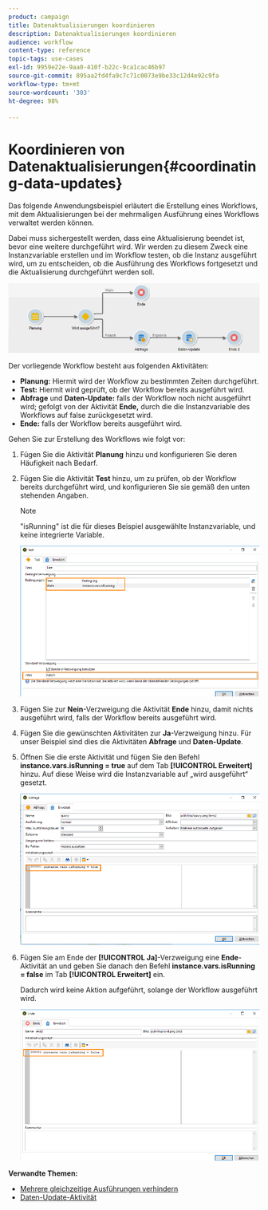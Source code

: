 ```yaml
---
product: campaign
title: Datenaktualisierungen koordinieren
description: Datenaktualisierungen koordinieren
audience: workflow
content-type: reference
topic-tags: use-cases
exl-id: 9959e22e-9aa0-410f-b22c-9ca1cac46b97
source-git-commit: 895aa2fd4fa9c7c71c0073e9be33c12d4e92c9fa
workflow-type: tm+mt
source-wordcount: '303'
ht-degree: 98%

---
```


# Koordinieren von Datenaktualisierungen{#coordinating-data-updates}

Das folgende Anwendungsbeispiel erläutert die Erstellung eines Workflows, mit dem Aktualisierungen bei der mehrmaligen Ausführung eines Workflows verwaltet werden können.

Dabei muss sichergestellt werden, dass eine Aktualisierung beendet ist, bevor eine weitere durchgeführt wird. Wir werden zu diesem Zweck eine Instanzvariable erstellen und im Workflow testen, ob die Instanz ausgeführt wird, um zu entscheiden, ob die Ausführung des Workflows fortgesetzt und die Aktualisierung durchgeführt werden soll.

![](assets/uc_dataupdate_wkf.png)

Der vorliegende Workflow besteht aus folgenden Aktivitäten:

* **Planung:** Hiermit wird der Workflow zu bestimmten Zeiten durchgeführt.
* **Test:** Hiermit wird geprüft, ob der Workflow bereits ausgeführt wird.
* **Abfrage** und **Daten-Update:** falls der Workflow noch nicht ausgeführt wird; gefolgt von der Aktivität **Ende,** durch die die Instanzvariable des Workflows auf false zurückgesetzt wird.
* **Ende:** falls der Workflow bereits ausgeführt wird.

Gehen Sie zur Erstellung des Workflows wie folgt vor:

1. Fügen Sie die Aktivität **Planung** hinzu und konfigurieren Sie deren Häufigkeit nach Bedarf.
1. Fügen Sie die Aktivität **Test** hinzu, um zu prüfen, ob der Workflow bereits durchgeführt wird, und konfigurieren Sie sie gemäß den unten stehenden Angaben.

   >[!NOTE]
   >
   >&quot;isRunning&quot; ist die für dieses Beispiel ausgewählte Instanzvariable, und keine integrierte Variable.

   ![](assets/uc_dataupdate_test.png)

1. Fügen Sie zur **Nein**-Verzweigung die Aktivität **Ende** hinzu, damit nichts ausgeführt wird, falls der Workflow bereits ausgeführt wird.
1. Fügen Sie die gewünschten Aktivitäten zur **Ja**-Verzweigung hinzu. Für unser Beispiel sind dies die Aktivitäten **Abfrage** und **Daten-Update**.
1. Öffnen Sie die erste Aktivität und fügen Sie den Befehl **instance.vars.isRunning = true** auf dem Tab **[!UICONTROL Erweitert]** hinzu. Auf diese Weise wird die Instanzvariable auf „wird ausgeführt“ gesetzt.

   ![](assets/uc_dataupdate_query.png)

1. Fügen Sie am Ende der **[!UICONTROL Ja]**-Verzweigung eine **Ende**-Aktivität an und geben Sie danach den Befehl **instance.vars.isRunning = false** im Tab **[!UICONTROL Erweitert]** ein.

   Dadurch wird keine Aktion aufgeführt, solange der Workflow ausgeführt wird.

   ![](assets/uc_dataupdate_end.png)

**Verwandte Themen:**

* [Mehrere gleichzeitige Ausführungen verhindern](../../workflow/using/monitoring-workflow-execution.md#preventing-simultaneous-multiple-executions)
* [Daten-Update-Aktivität](../../workflow/using/update-data.md)

